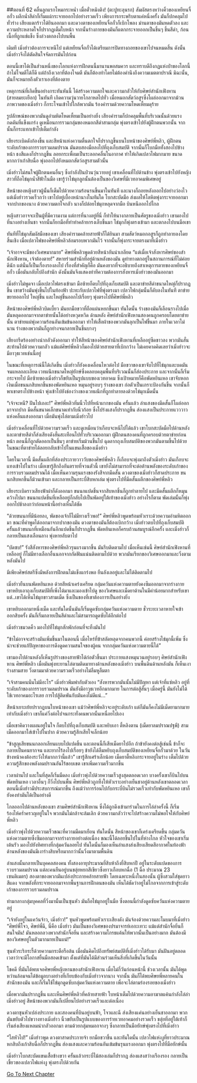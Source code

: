 ##ตอนที่ 62 คลื่นลูกแรกโหมกระหน่ำ
เมื่อตั๋วหมิงติง! (ตะปูทะลุนรก) สัมผัสตรงหว่างคิ้วของเหยียนจื่อกั๋ว ผลึกน้ำสีดำก็เริ่มแผ่กระจายออกไปอย่างรวดเร็ว เพียงการกระพริบตาแค่หนึ่งครั้ง มันก็ปกคลุมไปทั่วร่าง เสียงแตกร้าวได้ยินออกมา และดวงตาของเหยียนจื่อกั๋วก็เบิกโพลง ม่านตาของมันหดตัวลง และความประหลาดใจก็ปรากฎเต็มใบหน้า จากนั้นร่างกายของมันก็แตกกระจายออกเป็นชิ้นๆ ชิ้นสีดำ, ก้อนเนื้อที่ถูกแช่แข็ง ซึ่งล่วงตกลงไปบนพื้น

เดิมที เมิ่งฮ่าวต้องการจะหนีไป แต่เหยียนจื่อกั๋วได้เตรียมการปิดทางถอยของเขาไปจนหมดสิ้น ดังนั้น เมิ่งฮ่าวจึงได้ตัดสินใจจัดการมันไปก่อน

ตอนนี้เขาได้เป็นส่วนหนึ่งของโลกแห่งการฝึกตนนี้มานานพอสมควร และทราบดีถึงกฎแห่งป่าของโลกนี้ ถ้าไม่โจมตีได้ก็ดี แต่ถ้าถึงเวลาที่ต้องโจมตี มันก็ต้องทำโดยไม่ต้องคำนึงถึงความเมตตาปราณี มิฉะนั้น, มันก็จะหมายถึงตัวเราเองที่ต้องตาย

เหตุการณ์ที่เกิดขึ้นอย่างกระทันหันนี้ ได้สร้างความตกใจและความกลัวให้กับศิษย์สำนักเฟิงหาน (สายลมยะเยือก) ในทันที เกิดความวุ่นวายโกลาหลไปทั่ว เมื่อหมอกสัตว์อสูรซึ่งโผล่ออกมาจากม้วนภาพวาดของเมิ่งฮ่าว ก็กระโจนเข้าไปใกล้พวกมัน ร้องคำรามด้วยความโหดเหี้ยมดุร้าย

รูปลักษณ์ของพวกมันดูอำมหิตโหดเหี้ยมเป็นอย่างยิ่ง เสียงคำรามก็ปกคลุมพื้นที่บริเวณนั้นด้วยแรงกดดันที่แข็งแกร่ง ดูเหมือนการรวมกลุ่มของหมอกสีดำสามกลุ่ม พุ่งตรงเข้าไปยังผู้ฝึกตนพวกนั้น จากนั้นก็กระแทกเข้าไปเต็มกำลัง

เสียงระเบิดดังก้องขึ้น และสีหน้าแห่งความตื่นตกใจก็ปรากฎขึ้นบนใบหน้าของศิษย์พี่หลิว, ผู้ฝึกตนระดับเก้าของการรวบรวมลมปราณ มันตบสองมือลงไปที่ถุงเก็บสมบัติ จากนั้นก็โบกมือทั้งสองไปข้างหน้า ธงสีแดงก็ปรากฎขึ้น ลอยกระเพื่อมเป็นระลอกคลื่นในอากาศ ทำให้เกิดเปลวไฟมากมาย ขนาดมากกว่าเก้าสิบฉื่อ พุ่งออกไปยังหมอกสัตว์อสูรสามตัวนั้น

เมิ่งฮ่าวไม่สนใจผู้ฝึกตนคนอื่นๆ ซึ่งกำลังปั่นป่วนวุ่นวายอยู่ เขาเคลื่อนที่ไปด้านข้าง พุ่งตรงเข้าไปยังหญิงสาวที่ถือไข่มุกน้ำสีฟ้าในมือ เขารู้ว่าไข่มุกลูกนั้นต้องเป็นของวิเศษที่มีเวทอาคมพิเศษอยู่

สีหน้าของหญิงสาวผู้นั้นก็เต็มไปด้วยความร้อนรนขึ้นมาในทันที และนางก็ถอยหลังออกไปอย่างว่องไว แต่เมิ่งฮ่าวรวดเร็วกว่า เขาไปอยู่เบื้องหน้านางในทันใด โบกสะบัดมือ ส่งผลให้โลหิตพุ่งกระจายออกมาจากปากของนาง ด้วยความตกใจกลัว นางก็ปล่อยไข่มุกหลุดจากมือ บินหนีออกไปไกล

หญิงสาวอาจจะเป็นผู้ที่มีความงาม แต่การที่นางอยู่ที่นี่ ก็ทำให้นางกลายเป็นศัตรูของเมิ่งฮ่าว เขามองไปที่นางอย่างเย็นชา จากนั้นก็ยกมือที่ทำท่าคล้ายกรงเล็บขึ้นมา ไข่มุกก็พุ่งตรงเข้ามา และตกลงไปบนมือเขา

ทันทีที่ไข่มุกสัมผัสมือของเขา เสียงคำรามคล้ายสายฟ้าก็ได้ยินมา สามสัตว์หมอกอสูรก็ถูกทำลายลงโดยสิ้นเชิง เมื่อเปลวไฟของศิษย์พี่หลิวล้อมรอบพวกมันไว้ จากนั้นก็พุ่งกระจายตรงมาที่เมิ่งฮ่าว

“เจ้าอาจจะมีของวิเศษมากมาย” ศิษย์พี่หลิวพูดด้วยสีหน้าอันน่าเกลียด “แต่เมื่อเจ้าสังหารศิษย์ของสำนักเฟิงหาน, เจ้าต้องตาย!” สหายร่วมสำนักที่อยู่ด้านหลังของมัน ดูท่าทางตกอยู่ในสถานการณ์ที่ไม่ค่อยดีนัก แต่นั่นก็เป็นเรื่องรองลงไป เรื่องที่สำคัญก็คือ มันคงยากที่จะอธิบายถึงสาเหตุการตายของเหยียนจื่อกั๋ว เมื่อมันกลับไปถึงสำนัก ดังนั้นมันจึงแสดงท่าทีความต้องการสังหารเมิ่งฮ่าวของมันออกมา

เมิ่งฮ่าวไม่พูดจา เมื่อเปลวไฟตรงเข้ามา มือซ้ายก็ตบไปที่ถุงเก็บสมบัติ และตาข่ายสีดำขนาดใหญ่ก็ปรากฎขึ้น เขาขว้างมันพุ่งขึ้นไปในท้องฟ้า ปะทะกับเปลวไฟที่พุ่งตรงมา เปลวไฟกลุ่มนั้นก็ดับลงในทันที ตาข่ายขยายออกไป ใหญ่ขึ้น และใหญ่ขึ้นออกไปเรื่อยๆ พุ่งตรงไปที่ศิษย์พี่หลิว

สีหน้าของศิษย์พี่หลิวบิดเบี้ยว มันยกมือขวาที่ถือแผ่นหยกขึ้นมา ทันใดนั้น ร่างของมันก็เลือนรางไปเมื่อมันหลุดออกมาจากตาข่ายนั้นได้อย่างหวุดหวิด ด้านหลัง ศิษย์สำนักเฟิงหานสองคนถูกครอบโดยตาข่ายนั้น ตาข่ายแผ่พุ่งความร้อนอันเข้มข้นออกมา ทำให้เสื้อผ้าของพวกมันลุกเป็นไฟขึ้นมา ภายในเวลาไม่นาน ร่างของพวกมันก็ถูกย่างจนกลายเป็นชิ้นบางๆ

เสียงกรีดร้องอย่างน่ากลัวดังออกมา ทำให้สีหน้าของศิษย์สำนักเฟิงหานที่เหลืออยู่ซีดขาวลง พวกมันสั่นสะท้านไปด้วยความกลัว แม้แต่ศิษย์พี่หลิวก็มองไปด้วยสายตาที่เบิกกว้าง ไม่เคยคาดคิดเลยว่าเมิ่งฮ่าวจะมีอาวุธเวทเช่นนี้อยู่

ในขณะที่เหตุการณ์นี้ได้เกิดขึ้น เมิ่งฮ่าวก็ยังคงเคลื่อนไหวต่อไป มือขวาของเขาจับไปที่ไข่มุกและบดมันจนแหลกละเอียด เวทผนึกขนาดใหญ่ยักษ์ซึ่งคลอบคลุมพื้นที่บริเวณนั้นก็ส่องประกาย และจากนั้นก็เริ่มกระจายไป มือซ้ายของเมิ่งฮ่าวก็ขยับเป็นรูปแบบของเวทอาคม ซึ่งเป้าหมายก็คือพัดหยินเหอ เขาจับหอกเงินเมื่อขนนกสิบหกชิ้นของพัดหยินเหอ หมุนอยู่รอบๆ ร่างของเขา ก่อตัวเป็นเกราะป้องกันขึ้น จากนั้นก็พาเขาตรงไปข้างหน้า พุ่งเข้าไปยังช่องว่างของเวทผนึกที่ถูกทำลายลงด้วยไข่มุกเม็ดนั้น

“เจ้าจะหนี? ฝันไปเถอะ!” ศิษย์พี่หลิวทิ่มนิ้วไปที่หน้าผากของมัน ครั้นแล้ว ลำแสงของมีดสั้นก็โผล่ออกมาจากปาก มีดสั้นขนาดเล็กขนาดเท่ากับนิ้วก้อย ซึ่งโปร่งแสงก็ปรากฎขึ้น ส่องแสงเป็นประกายแวววาวแห่งคลื่นแสงออกมา เมื่อมันพุ่งไล่ตามเมิ่งฮ่าวไป

เมิ่งฮ่าวเคลื่อนที่ไปด้วยความรวดเร็ว และดูเหมือนว่าเกือบจะหนีไปได้แล้ว เขาโบกสะบัดมือไปด้านหลัง และตาข่ายสีดำก็ส่งเสียงดังสั่นสะเทือนไปทั่วบริเวณออกมา ผู้ฝึกตนสองคนที่ถูกครอบด้วยตาข่ายก่อนหน้า ตอนนี้ก็ถูกตัดออกเป็นชิ้นๆ ตาข่ายเริ่มม้วนขึ้นไป ฉุดลากถุงเก็บสมบัติของพวกมันตามขึ้นไปด้วย ในขณะที่ตาข่ายได้ลอยกลับเข้าไปในแขนเสื้อของเมิ่งฮ่าว

โดยในเวลานี้ มีดสั้นผลึกที่ส่องประกายวาววับของศิษย์พี่หลิว ก็เกือบจะพุ่งมาถึงตัวเมิ่งฮ่าว มันเกือบจะแทงเข้าไปในร่าง เมื่อเขารู้สึกถึงอันตรายที่จวนตัวนี้ เขายังไม่สามารถที่จะต่อต้านพลังของระดับเก้าของการรวบรวมลมปราณได้ เมื่อเห็นความรุนแรงของรังสีจากมีดสั้น ดวงตาของเมิ่งฮ่าวก็สาดประกาย ขนนกสิบหกชิ้นก็ม้วนเข้ามา และกลายเป็นกระบี่สิบหกเล่ม พุ่งตรงไปที่มีดสั้นผลึกของศิษย์พี่หลิว

เสียงระเบิดราวเสียงฟ้าผ่าก็ดังออกมา ขนนกแปดชิ้นจากสิบหกชิ้นก็ถูกทำลายไป และมีดสั้นผลึกก็หมุนคว้างไปมา ขนนกแปดชิ้นที่เหลืออยู่ก็กลับไปเป็นพัดอยู่ใต้เท้าของเมิ่งฮ่าว อย่างไรก็ตาม พัดเล่มนั้นก็พุ่งออกไปช้าลงกว่าก่อนหน้านี้อย่างเห็นได้ชัด

“ด้วยขนนกที่มีน้อยลง, พัดของเจ้าก็ไม่มีทางเร็วพอ!” ศิษย์พี่หลิวพูดพร้อมหัวเราะด้วยความอำมหิตออกมา ขณะที่คำพูดได้ออกมาจากปากของมัน ดวงตาของมันก็ต้องเบิกกว้าง เมิ่งฮ่าวตบไปที่ถุงเก็บสมบัติ ครั้นแล้วขนนกที่เหมือนกันอีกแปดชิ้นก็ปรากฎขึ้น พัดหยินเหอก็ครบถ้วนสมบูรณ์อีกครั้ง และเมิ่งฮ่าวก็กลายเป็นแสงเลือนลาง พุ่งหายลับตาไป

“บัดซบ!” รังสีสังหารของศิษย์พี่หลิวรุนแรงมากขึ้น มันรีบติดตามไป เมื่อเห็นเช่นนี้ ศิษย์สำนักเฟิงหานที่เหลืออยู่ ก็ไม่มีทางเลือกอื่นนอกจากกัดฟันแน่นติดตามไปด้วย พวกมันเรียกของวิเศษออกมาและวิ่งตามหลังมันไป

มีเพียงศิษย์สตรีซึ่งมีพลังการฝึกตนไม่แข็งแกร่งพอ ยืนลังเลอยู่และไม่ได้ติดตามไป

เมิ่งฮ่าวยืนบนพัดหยินเหอ ด้วยสีหน้าเคร่งเครียด กลุ่มควันแห่งความตายยังคงซึมออกมาจากร่างกาย เขาหยิบเอาถุงเก็บสมบัติที่เพิ่งได้มาและมองเข้าไปดู ของวิเศษและเม็ดยาด้านในมีค่าน้อยมากสำหรับเขา แต่..เขาได้เห็นไข่มุกขาวสามเม็ด ซึ่งเป็นของที่เขาต้องการเป็นอย่างยิ่ง

เขาหยิบออกมาหนึ่งเม็ด และทันใดนั้นมันก็เริ่มดูดซับกลุ่มควันแห่งความตาย ชั่วระยะเวลาหายใจเข้าออกสิบครั้ง มันก็เริ่มกลายเป็นสีดำและไม่สามารถดูดซับได้อีกต่อไป

เมิ่งฮ่าวขมวดคิ้ว มองไปที่ไข่มุกสักพักก่อนที่จะทิ้งมันไป

“ข้าไม่อาจจะสร้างมันเพิ่มขึ้นมาในตอนนี้ เมื่อไหร่ที่ข้าสลัดหลุดจากคนพวกนี้ ค่อยสร้างไข่มุกนี้เพิ่ม ซึ่งน่าจะช่วยแก้ปัญหาของการดึงดูดความสนใจของผู้คน จากกลุ่มควันแห่งความตายนี้ได้”

เขามองไปด้านหลังก็เห็นรูปร่างของสายฟ้าได้ก่อตัวขึ้นมา ประกายแสงหมุนวนอยู่รอบๆ ศิษย์สำนักเฟิงหาน ศิษย์พี่หลิว เมื่อมันพุ่งทะยานไล่ตามติดมาทางด้านหลังของเมิ่งฮ่าว บนพื้นดินด้านหลังมัน ก็เห็นเงาร่างสามสาย วิ่งตามมาด้วยความรวดเร็วอย่างไม่ลืมหูลืมตา

“เจ้าสามคนนั่นไม่มีอะไร” เมิ่งฮ่าวพึมพำกับตัวเอง “สังหารพวกมันนั้นไม่มีปัญหา แต่เจ้าที่แซ่หลิว อยู่ที่ระดับเก้าของการรวบรวมลมปราณ มันยังมีอาวุธเวทอีกมากมาย ในการต่อสู้สั้นๆ เมื่อครู่นี้ มันยังไม่ได้ใช้เวทอาคมอะไรเลย การไปสู้ติดพันกับมันคงไม่ดีแน่…” 

สีหน้าเยาะเย้ยปรากฎบนใบหน้าของเขา แม้ว่าศิษย์พี่หลิวจะอยู่ระดับเก้า แต่ก็มันก็คงไม่มีเม็ดยามากมายเท่ากับเมิ่งฮ่าว เขาก็แค่วิ่งต่อไปจนกระทั่งคนพวกนั้นเหนื่อยไปเอง

เมื่อเขาคิดวางแผนอยู่ในใจ ก็ตบไปที่ถุงเก็บสมบัติ และหยิบเอา ตี้หลิงตาน (เม็ดยาลมปราณปฐพี) สามเม็ดออกมาใส่เข้าไปในปาก ด้วยความรู้สึกเสียใจเล็กน้อย

“ข้าสูญเสียขนนกลอกเลียนแบบไปแปดชิ้น และตอนนี้ก็เสียเม็ดยาไปอีก ถ้าข้ายังคงต่อสู้เช่นนี้ ข้าก็จะกลายเป็นคนยากจน และยากไร้ลงไปเรื่อยๆ ข้ายังได้ลืมหยิบถุงเก็บสมบัติของเหยียนจื่อกั๋วมาด้วย ในวันข้างหน้าคงต้องระวังให้มากกว่านี้แล้ว” เขารู้สึกเศร้าเล็กน้อย เม็ดยาตี้หลิงกระจายอยู่ในร่าง เต็มไปด้วยความรู้สึกของพลังลมปราณอันไร้ขอบเขต เขาเพิ่มความเร็วมากขึ้น

เวลาผ่านไป และในที่สุดก็เริ่มมืดลง เมิ่งฮ่าวพุ่งไปด้วยความเร็วสูงสุดตลอดเวลา บางครั้งเขาก็บินไปบนพัดหยินเหอ เวลาอื่นๆ ก็วิ่งไปบนพื้น ศิษย์พี่หลิวถูกทิ้งให้หัวเราะอย่างเย็นชาอยู่ด้านหลังเขาตลอดเวลา ตอนนี้เมิ่งฮ่าวมีประสบการณ์มากขึ้น ถึงแม้ว่าการร่อนไปกับกระบี่บินไม่รวดเร็วเท่ากับพัดหยินเหอ เขาก็ยังคงทำมันได้เป็นอย่างดี

ไกลออกไปด้านหลังของเขา สามศิษย์สำนักเฟิงหาน ซึ่งได้ถูกดึงเข้ามาร่วมในการไล่ล่าครั้งนี้ ก็เริ่มร้องไห้คร่ำครวญอยู่ในใจ พวกมันไม่กล้าจะล้มเลิก ด้วยความกลัวว่าจะไปสร้างความไม่พอใจให้กับศิษย์พี่หลิว

เมิ่งฮ่าวพุ่งไปด้วยความเร็วขณะที่ความมืดมาเยือน ทันใดนั้น สีหน้าของเขาก็เคร่งเครียดขึ้น กลุ่มควันแห่งความตายซึ่งซึมออกมาจากร่างกายอย่างต่อเนื่อง ขณะนี้ได้ลอยขึ้นไปในที่ห่างไกล หัวใจของเขาเริ่มเต้นรัว มองไปยังทิศทางที่กลุ่มควันลอยไป ทันใดนั้นก็มองเห็นลำแสงส่งเสียงเสียดสีอากาศในท้องฟ้า ด้านหลังของมันมีเงาร่างสิบหรือมากกว่านั้นวิ่งมาตามพื้นดิน

ลำแสงนั้นกลายเป็นบุคคลสองคน ทั้งสองอายุประมาณยี่สิบห้าถึงยี่สิบหกปี อยู่ในระดับแปดของการรวบรวมลมปราณ แต่ละคนยืนอยู่บนขลุ่ยหยกสีเขียวซึ่งยาวเกือบหกฉื่อ (1 ฉื่อ ประมาณ 23 เซนติเมตร) สองตาของพวกมันเปล่งประกายคล้ายสายฟ้า โดยเฉพาะหนึ่งในสองนั้น ผู้ซึ่งสวมใส่ชุดยาวสีแดง จากพลังที่กระจายออกมาจากพื้นฐานการฝึกตนของมัน เห็นได้ชัดว่าอยู่ไม่ไกลจากการเข้าสู่ระดับเก้าของการรวบรวมลมปราณ

ท่ามกลางกลุ่มบุคคลที่วิ่งมานั้นเป็นซุนหัว มันถือไข่มุกอยู่ในมือ ซึ่งตอนนี้กำลังดูดซับควันแห่งความตายอยู่

“เจ้ายังอยู่ในแคว้นจ้าว, เมิ่งฮ่าว!” ซุนหัวพูดพร้อมหัวเราะเสียงดัง มันจ้องด้วยความละโมบมาที่เมิ่งฮ่าว “ศิษย์พี่โจว, ศิษย์พี่ฉี, นี่คือ เมิ่งฮ่าว มันเป็นของวิเศษของปรมาจารย์เอกะเทวะ แม้แต่สำนักจื่อยิ่นก็สนใจมัน! มันหลอกลวงพวกสำนักจื่อยิ่น และสร้างความโกรธแค้นให้พวกนั้นเป็นอย่างมาก มันต้องมีของวิเศษอยู่ในตัวมากมายเป็นแน่!” 

ซุนหัวระริกระรี้ด้วยความกระตือรือล้น เมื่อมันคิดไปถึงทรัพย์สมบัติที่เมิ่งฮ่าวได้รับมา มันฝันอยู่ตลอดเวลาว่าจะมีโอกาสยื่นมือสอดเข้ามา ตั้งแต่ที่มันได้มีส่วนร่วมเห็นสิ่งที่เกิดขึ้นในวันนั้น

โชคดี ที่มันได้พบเจอศิษยพี่หญิงหานของสำนักเฟิงหาน เมื่อไม่กี่วันก่อนหน้านี้ ช่วงเวลานั้น มันได้พูดหว่านล้อมจนได้ข้อมูลบางอย่างที่เกียบข้องกับเมิ่งฮ่าวจากนาง จากนั้น มันก็ได้พบศิษยพี่หลายคนในสำนักของมัน และก็เริ่มใช้ไข่มุกดูดซับกลุ่มควันแห่งความตาย เพื่อจะไล่ตามร่องรอยของเมิ่งฮ่าว

เมื่อพวกมันปรากฎขึ้น และเห็นศิษย์พี่หลิวที่คล้ายสายฟ้า ใบหน้าเต็มไปด้วยความอาฆาตแค้นกำลังไล่ล่าเมิ่งฮ่าวอยู่ สีหน้าของพวกมันก็เปลี่ยนไปอย่างรวดเร็วและต่อเนื่อง

ดวงตาซุนหัวเปล่งประกาย และสองคนที่บินอยู่บนฟ้า, โจวและฉี ส่งเสียงแค่นอย่างเย็นชาออกมา พวกมันขยับตัวไปขวางทางเมิ่งฮ่าว นิ้วขยับเป็นรูปแบบของการร่ายเวทอาคมอย่างรวดเร็ว ขลุ่ยที่อยู่ใต้เท้าก็เริ่มส่งเสียงแหลมน่ากลัวออกมา ตามด้วยกลุ่มหมอกจางๆ ซึ่งกลายเป็นมือยักษ์พุ่งตรงไปที่เมิ่งฮ่าว

“ไสหัวไป!” เมิ่งฮ่าวพูด ดวงตาสาดประกายจ้า ยกมือขวาขึ้น และทันใดนั้น เปลวไฟแห่งงูที่ยาวประมาณหกสิบถึงเก้าสิบฉื่อก็ปรากฎขึ้น ส่องแสงและความร้อนอันเข้มข้นรุนแรงออกมา พุ่งตรงไปที่มือยักษ์นั้น

เมิ่งฮ่าวโบกสะบัดแขนเสื้อข้างขวา ครั้นแล้วกระบี่ไม้สองเล่มก็ปรากฎ ส่องแสงสว่างเรืองรอง กลายเป็นเขี้ยวของเปลวไฟแห่งงู พุ่งตรงไปด้วยกัน


[Go To Next Chapter]( ./63.md)